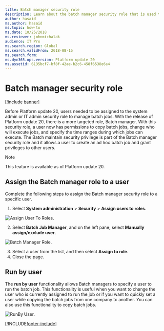 ```yaml
---
title: Batch manager security role
description: Learn about the batch manager security role that is used to manage batch job, including an overview on assigning batch manager roles to users.
author: hasaid
ms.author: hasaid
ms.topic: how-to
ms.date: 10/25/2018
ms.reviewer: johnmichalak
audience: IT Pro
ms.search.region: Global
ms.search.validFrom: 2018-08-15
ms.search.form: 
ms.dyn365.ops.version: Platform update 20
ms.assetid: 6135bcf7-bf8f-42ae-b2c6-458f6538e6a4
---
```


# Batch manager security role

[!include [banner](../includes/banner.md)]

Before Platform update 20, users needed to be assigned to the system admin or IT admin security role to manage batch jobs. With the release of Platform update 20, there is a more targeted role, Batch manager. With this security role, a user now has permissions to copy batch jobs, change who will execute jobs, and specify the time ranges during which jobs can execute. The Batch maintain security privilege is part of the Batch manager security role and it allows a user to create an ad hoc batch job and grant privileges to other users.

> [!NOTE]
> This feature is available as of Platform update 20.

## Assign the Batch manager role to a user

Complete the following steps to assign the Batch manager security role to a specific user.

1. Select **System administration** > **Security** > **Assign users to roles**.

![Assign User To Roles.](./media/assign-batchmanager-role.png) 

2. Select **Batch Job Manager**, and on the left pane, select **Manually assign/exclude user**.

![Batch Manager Role.](./media/assign-batchmanager-role-2.png) 

3. Select a user from the list, and then select **Assign to role**.
4. Close the page. 

## Run by user

The **run by user** functionality allows Batch managers to specify a user to run the batch job. This functionality is useful when you want to change the user who is currently assigned to run the job or if you want to quickly set a user while copying the batch jobs from one company to another. You can also use this functionality to copy batch jobs.

![RunBy User.](./media/runby-user.png)  


[!INCLUDE[footer-include](../../../includes/footer-banner.md)]
